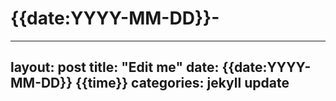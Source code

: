 # {{date:YYYY-MM-DD}}-
---
layout: post
title:  "Edit me"
date:   {{date:YYYY-MM-DD}} {{time}}
categories: jekyll update
---